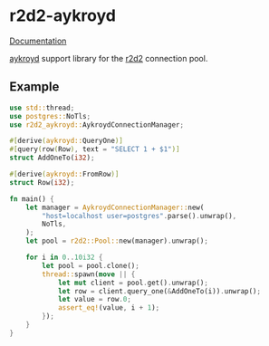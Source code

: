 r2d2-aykroyd
============

[Documentation](https://docs.rs/r2d2-aykroyd)

[aykroyd](https://crates.io/crates/aykroyd) support library for the [r2d2](https://crates.io/crates/r2d2) connection pool.

Example
-------

```rust
use std::thread;
use postgres::NoTls;
use r2d2_aykroyd::AykroydConnectionManager;

#[derive(aykroyd::QueryOne)]
#[query(row(Row), text = "SELECT 1 + $1")]
struct AddOneTo(i32);

#[derive(aykroyd::FromRow)]
struct Row(i32);

fn main() {
    let manager = AykroydConnectionManager::new(
        "host=localhost user=postgres".parse().unwrap(),
        NoTls,
    );
    let pool = r2d2::Pool::new(manager).unwrap();

    for i in 0..10i32 {
        let pool = pool.clone();
        thread::spawn(move || {
            let mut client = pool.get().unwrap();
            let row = client.query_one(&AddOneTo(i)).unwrap();
            let value = row.0;
            assert_eq!(value, i + 1);
        });
    }
}
```
